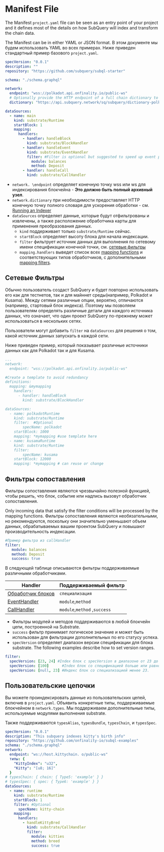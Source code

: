 # Manifest File

The Manifest `project.yaml` file can be seen as an entry point of your project and it defines most of the details on how SubQuery will index and transform the chain data.

The Manifest can be in either YAML or JSON format. В этом документе мы будем использовать YAML во всех примерах. Ниже приведен стандартный пример базового `project.yaml`.

``` yml
specVersion: "0.0.1"
description: ""
repository: "https://github.com/subquery/subql-starter"

schema: "./schema.graphql"

network:
  endpoint: "wss://polkadot.api.onfinality.io/public-ws"
  # Optionally provide the HTTP endpoint of a full chain dictionary to speed up processing
  dictionary: "https://api.subquery.network/sq/subquery/dictionary-polkadot"

dataSources:
  - name: main
    kind: substrate/Runtime
    startBlock: 1
    mapping:
      handlers:
        - handler: handleBlock
          kind: substrate/BlockHandler
        - handler: handleEvent
          kind: substrate/EventHandler
          filter: #Filter is optional but suggested to speed up event processing
            module: balances
            method: Deposit
        - handler: handleCall
          kind: substrate/CallHandler

```

- `network. \endpoint` определяет конечную точку wss или ws для индексирования блокчейна - **Это должно быть полный архивный узел**.
- `network.dictionary` при необходимости предоставляет HTTP конечную точку полного словаря для ускорения обработки - см. [Running an Indexer](../run/run.md#using-a-dictionary)
- `dataSources` определяет данные, которые будут отфильтрованы и извлечены, а также расположение обработчика карты для применения преобразования данных.
  - `kind` поддерживает только `substrate/Runtime` сейчас.
  - `startBlock` определяет высоту блока для начала индексации.
  - `filter` фильтрует источник данных для выполнения по сетевому имени спецификации конечной точки, см. [сетевые фильтры](#network-filters)
  - `mapping.handlers` выведет список всех [mapping functions](./mapping.md) и соответствующих типов обработчиков, с дополнительными [mapping filters](#mapping-filters).

## Сетевые Фильтры

Обычно пользователь создаст SubQuery и будет повторно использовать его как для тестнетов, так и для майннет среды(например, Polkadot и Kusama). Между сетями различные опции, вероятно, отличаются (например, стартовый блок индекса). Поэтому мы позволяем пользователям определять различные детали для каждого источника данных, что означает, что один проект SubQuery по-прежнему может использоваться в нескольких сетях.

Пользователи могут добавить `filter` на `dataSources` для решения о том, какой источник данных запускать в каждой сети.

Ниже приведен пример, который показывает различные источники данных как для Polkadot так и для Kusama.

```yaml
...
network:
  endpoint: "wss://polkadot.api.onfinality.io/public-ws"

#Create a template to avoid redundancy
definitions:
  mapping: &mymapping
    handlers:
      - handler: handleBlock
        kind: substrate/BlockHandler

dataSources:
  - name: polkadotRuntime
    kind: substrate/Runtime
    filter:  #Optional
        specName: polkadot
    startBlock: 1000
    mapping: *mymapping #use template here
  - name: kusamaRuntime
    kind: substrate/Runtime
    filter: 
        specName: kusama
    startBlock: 12000 
    mapping: *mymapping # can reuse or change
```

## Фильтры сопоставления

Фильтры сопоставления являются чрезвычайно полезной функцией, чтобы решить, что блок, событие или надпись вызовут обработчик сопоставления.

Only incoming data that satisfy the filter conditions will be processed by the mapping functions. Фильтры сопоставления являются необязательными, но рекомендуются, поскольку они значительно уменьшают объем данных, обрабатываемых вашим проектом SubQuery и повышают производительность индексации.

```yaml
#Пример фильтра из callHandler
filter: 
   module: balances
   method: Deposit
   success: true
```

В следующей таблице описываются фильтры поддерживаемые различными обработчиками.

| Handler                                         | Поддерживаемый фильтр        |
| ----------------------------------------------- | ---------------------------- |
| [Обработчик блоков](./mapping.md#block-handler) | `специализация`              |
| [EventHandler](./mapping.md#event-handler)      | `module`,`method`            |
| [CallHandler](./mapping.md#call-handler)        | `module`,`method` ,`success` |


-  Фильтры модулей и методов поддерживаются в любой блокчейн цепи, построенной на Substrate.
- `success` фильтр принимает логическое значение и может быть использован для фильтрации дополнительных по его статусу успеха.
- `specVersion` определяет диапазон версии спецификации для блока substrate. The following examples describe how to set version ranges.

```yaml
filter:
  specVersion: [23, 24] #Index блок с specVersion в диапазоне от 23 до 24 (включительно).
  specVersion: [100]      #Index блок со спецификацией больше или равно 100.
  specVersion: [null, 23] #Индекс блок со специализацией менее 23.
```

## Пользовательские цепочки

Вы можете проиндексировать данные из пользовательских цепей, включив в `project.yaml`. Объявить конкретные типы, поддерживаемые блокчейном в `network.types`. Мы поддерживаем дополнительные типы, используемые модулями выполнения substrate.

Также поддерживаются `typesAlias`, `typesBundle`, `typesChain`, и `typesSpec`.

``` yml
specVersion: "0.0.1"
description: "This subquery indexes kitty's birth info"
repository: "https://github.com/onfinality-io/subql-examples"
schema: "./schema.graphql"
network:
  endpoint: "ws://host.kittychain. o/public-ws"
  типы: {
    "KittyIndex": "u32",
    "Kitty": "[u8; 16]"
  }
# typesChain: { chain: { Type5: 'example' } }
# typesSpec: { spec: { Type6: 'example' } }
dataSources:
  - name: runtime
    kind: substrate/Runtime
    startBlock: 1
    filter: #Optional
      specName: kitty-chain 
    mapping:
      handlers:
        - handleKittyBred
          kind: substrate/CallHandler
          filter:
            module: kitties
            method: breed
            success: true
```
